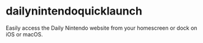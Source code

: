 # dailynintendoquicklaunch
Easily access the Daily Nintendo website from your homescreen or dock on iOS or macOS.
